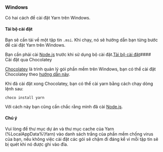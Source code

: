 ### Windows

Có hai cách để cài đặt Yarn trên Windows.

#### Tải bộ cài đặt

Bạn sẽ cần tải về một tập tin `.msi`. Khi chạy, nó sẽ hướng dẫn bạn từng bước để cài đặt Yarn trên Windows.

Bạn cần phải cài [Node.js](https://nodejs.org/) trước khi sử dụng bộ cài đặt.<a class="btn btn-primary" href="/latest.msi">Tải bộ cài đặt</a>#### Cài đặt qua Chocolatey

[Chocolatey](https://chocolatey.org/) là trình quản lý gói phần mềm trên Windows, bạn có thể cài đặt Chocolatey theo [hướng dẫn này](https://chocolatey.org/install).

Khi đã cài đặt xong Chocolatey, bạn có thể cài yarn bằng cách chạy dòng lệnh sau:

```sh
choco install yarn
```

Với cách này bạn cũng cần chắc rằng mình đã cài [Node.js](https://nodejs.org/).

#### Chú ý

Vui lòng để thư mục dự án và thư mục cache của Yarn (%LocalAppData%\Yarn) vào danh sách trắng của phần mềm chống virus của bạn, nếu không việc cài đặt các gói sẽ chậm đi đáng kể vì mỗi tập tin sẽ bị quét khi nó được ghi vào đĩa.